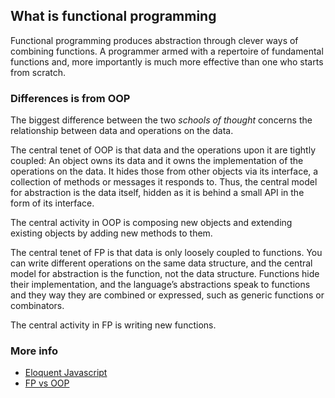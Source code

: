 ## What is functional programming

Functional programming produces abstraction through clever ways of combining functions. A programmer armed with a repertoire of fundamental functions and, more importantly is much more effective than one who starts from scratch.


### Differences is from OOP

The biggest difference between the two *schools of thought* concerns the relationship between data and operations on the data.

The central tenet of OOP is that data and the operations upon it are tightly coupled: An object owns its data and it owns the implementation of the operations on the data. It hides those from other objects via its interface, a collection of methods or messages it responds to. Thus, the central model for abstraction is the data itself, hidden as it is behind a small API in the form of its interface.

The central activity in OOP is composing new objects and extending existing objects by adding new methods to them.

The central tenet of FP is that data is only loosely coupled to functions. You can write different operations on the same data structure, and the central model for abstraction is the function, not the data structure. Functions hide their implementation, and the language’s abstractions speak to functions and they way they are combined or expressed, such as generic functions or combinators.

The central activity in FP is writing new functions.



### More info
- [Eloquent Javascript](http://eloquentjavascript.net/1st_edition/chapter6.html)
- [FP vs OOP](http://raganwald.com/2013/04/08/functional-vs-OOP.html)
